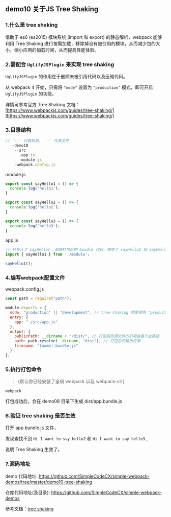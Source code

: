 ## demo10 关于JS Tree Shaking

### 1.什么是 tree shaking
借助于 es6 (es2015) 模块系统 (import 和 export) 的静态解析，webpack 能够利用 Tree Shaking 进行按需加载，移除掉没有被引用的模块，从而减少包的大小，缩小应用的加载时间，从而提高性能体验。

### 2.需配合 `UglifyJSPlugin` 来实现 tree shaking

`UglifyJSPlugin` 的作用在于删除未被引用代码以及压缩代码。

从 webpack 4 开始，只需将 `"mode"` 设置为 `"production"` 模式，即可开启 `UglifyJSPlugin` 的功能。

详情可参考官方 Tree Shaking 文档：[https://www.webpackjs.com/guides/tree-shaking/](https://www.webpackjs.com/guides/tree-shaking/)


### 3.目录结构

```javascript
// `--` 代表目录， `-` 代表文件
  --demo10
    --src
      -app.js
      -module.js
    -webpack.config.js
```

module.js
```javascript
export const sayHello1 = () => {
  console.log('hello1');
}

export const sayHello2 = () => {
  console.log('hello2');
}

export const sayHello3 = () => {
  console.log('hello3');
}
```

app.js
```javascript
// 只导入了 sayHello1 ,观察打包后的 bundle 代码，移除了 sayHello2 和 sayHello3 的代码
import { sayHello1 } from './module';

sayHello1();
```

### 4.编写webpack配置文件
webpack.config.js

```javascript
const path = require("path");

module.exports = {
  mode: "production" || "development", // tree shaking 需要使用 "production" 模式
  entry: {
    app: "./src/app.js"
  },
  output: {
    publicPath: __dirname + "/dist/", // 打包后资源文件的引用会基于此路径
    path: path.resolve(__dirname, "dist"), // 打包后的输出目录
    filename: "[name].bundle.js"
  }
};
```

### 5.执行打包命令

>(默认你已经安装了全局 webpack 以及 webpack-cli )

```javacript
webpack
```
打包成功后，会在 demo08 目录下生成 dist/app.bundle.js

### 6.验证 tree shaking 是否生效

打开 app.bundle.js 文件，

发现查找不到 `Hi I want to say hello2` 和 `Hi I want to say hello3` ,

说明 Tree Shaking 生效了。

### 7.源码地址
demo 代码地址: https://github.com/SimpleCodeCX/simple-webpack-demos/tree/master/demo10-tree-shaking

仓库代码地址(及目录): https://github.com/SimpleCodeCX/simple-webpack-demos

参考文档：[tree shaking](https://www.webpackjs.com/guides/tree-shaking/)
